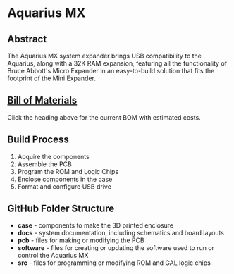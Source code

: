 # Aquarius MX
## Abstract
The Aquarius MX system expander brings USB compatibility to the Aquarius, along with a 32K RAM expansion, featuring all the functionality of Bruce Abbott's Micro Expander in an easy-to-build solution that fits the footprint of the Mini Expander.

## [Bill of Materials](https://docs.google.com/spreadsheets/d/1y7v0VCkjMdx25ugit28F5JhuhwDJofCVQUG5Ozl9IgA)
Click the heading above for the current BOM with estimated costs.

## Build Process
1. Acquire the components
1. Assemble the PCB
1. Program the ROM and Logic Chips
1. Enclose components in the case
1. Format and configure USB drive

## GitHub Folder Structure
- **case** - components to make the 3D printed enclosure
- **docs** - system documentation, including schematics and board layouts
- **pcb** - files for making or modifying the PCB
- **software** - files for creating or updating the software used to run or control the Aquarius MX
- **src** - files for programming or modifying ROM and GAL logic chips
